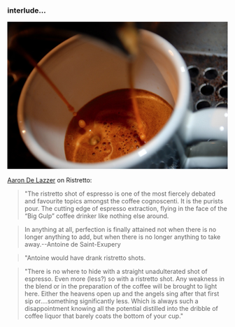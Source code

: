 ### interlude...

![Drawing a Doppio](images/doppio.jpg)

[Aaron De Lazzer][a] on Ristretto:

> "The ristretto shot of espresso is one of the most fiercely debated and favourite topics amongst the coffee cognoscenti.  It is the purists pour.  The cutting edge of espresso extraction, flying in the face of the “Big Gulp” coffee drinker like nothing else around.  

> In anything at all, perfection is finally attained not when there is no longer anything to add, but when there is no longer anything to take away.--Antoine de Saint-Exupery

> "Antoine would have drank ristretto shots.  

> "There is no where to hide with a straight unadulterated shot of espresso.  Even more (less?) so with a ristretto shot.  Any weakness in the blend or in the preparation of the coffee will be brought to light here.  Either the heavens open up and the angels sing after that first sip or....something significantly less.  Which is always such a disappointment knowing all the potential distilled into the dribble of coffee liquor that barely coats the bottom of your cup."

[a]: http://www.coffeegeek.com/opinions/aarondelazzer/02-24-2002 "Coffeegeek Etiquette & The Ristretto Shot"